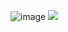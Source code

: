 ![image](https://user-images.githubusercontent.com/76859458/111875731-94600d80-89de-11eb-9133-9804bc08f9d8.png)
![](https://img.shields.io/github/followers/TwilightLullaby?style=social)
